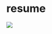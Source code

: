 # resume
<img src="https://img.shields.io/badge/JavaScript-F7DF1E?style=for-the-badge&logo=javascript&logoColor=white">
